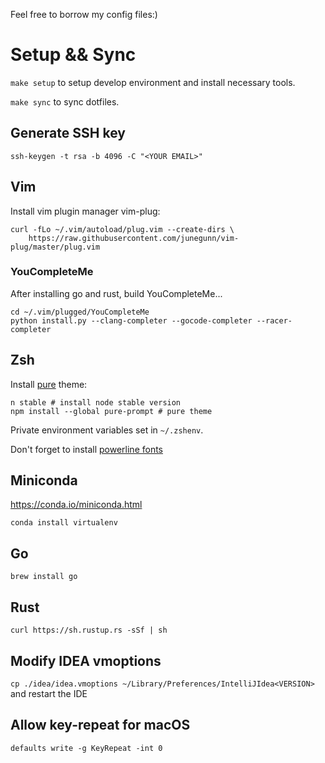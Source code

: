 Feel free to borrow my config files:)

# Setup && Sync

`make setup` to setup develop environment and install necessary tools.

`make sync` to sync dotfiles.

## Generate SSH key

`ssh-keygen -t rsa -b 4096 -C "<YOUR EMAIL>"`

## Vim

Install vim plugin manager vim-plug:

```
curl -fLo ~/.vim/autoload/plug.vim --create-dirs \
    https://raw.githubusercontent.com/junegunn/vim-plug/master/plug.vim
```

### YouCompleteMe

After installing go and rust, build YouCompleteMe...

```
cd ~/.vim/plugged/YouCompleteMe
python install.py --clang-completer --gocode-completer --racer-completer
```

## Zsh

Install [pure](https://github.com/sindresorhus/pure) theme:

```
n stable # install node stable version
npm install --global pure-prompt # pure theme
```

Private environment variables set in `~/.zshenv`.

Don't forget to install [powerline fonts](https://github.com/powerline/fonts)

## Miniconda

https://conda.io/miniconda.html

`conda install virtualenv`

## Go

`brew install go`

## Rust

`curl https://sh.rustup.rs -sSf | sh`

## Modify IDEA vmoptions

`cp ./idea/idea.vmoptions ~/Library/Preferences/IntelliJIdea<VERSION>` and restart the IDE

## Allow key-repeat for macOS

`defaults write -g KeyRepeat -int 0`
